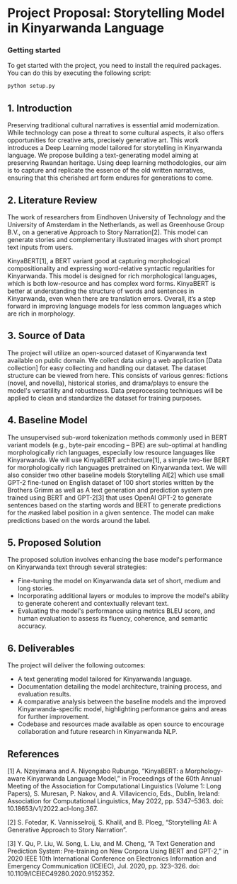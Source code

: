# Project Proposal: Storytelling Model in Kinyarwanda Language

### Getting started

To get started with the project, you need to install the required packages. You can do this by executing the following script:

```bash
python setup.py
```

## 1. Introduction

Preserving traditional cultural narratives is essential amid modernization. While technology can pose a threat to some cultural aspects, it also offers opportunities for creative arts, precisely generative art. This work introduces a Deep Learning model tailored for storytelling in Kinyarwanda language. We propose building a text-generating model aiming at preserving Rwandan heritage. Using deep learning methodologies, our aim is to capture and replicate the essence of the old written narratives, ensuring that this cherished art form endures for generations to come.

## 2. Literature Review

The work of researchers from Eindhoven University of Technology and the University of Amsterdam in the Netherlands, as well as Greenhouse Group B.V., on a generative Approach to Story Narration[2]. This model can generate stories and complementary illustrated images with short prompt text inputs from users.

KinyaBERT[1], a BERT variant good at capturing morphological compositionality and expressing word-relative syntactic regularities for Kinyarwanda. This model is designed for rich morphological languages, which is both low-resource and has complex word forms. KinyaBERT is better at understanding the structure of words and sentences in Kinyarwanda, even when there are translation errors. Overall, it’s a step forward in improving language models for less common languages which are rich in morphology.

## 3. Source of Data

The project will utilize an open-sourced dataset of Kinyarwanda text available on public domain. We collect data using a web application [Data collection] for easy collecting and handling our dataset. The dataset structure can be viewed from here. This consists of various genres: fictions (novel, and novella), historical stories, and drama/plays to ensure the model's versatility and robustness. Data preprocessing techniques will be applied to clean and standardize the dataset for training purposes.

## 4. Baseline Model

The unsupervised sub-word tokenization methods commonly used in BERT variant models (e.g., byte-pair encoding – BPE) are sub-optimal at handling morphologically rich languages, especially low resource languages like Kinyarwanda. We will use KinyaBERT architecture[1], a simple two-tier BERT for morphologically rich languages pretrained on Kinyarwanda text. We will also consider two other baseline models Storytelling AI[2] which use small GPT-2 fine-tuned on English dataset of 100 short stories written by the Brothers Grimm as well as A text generation and prediction system pre trained using BERT and GPT-2[3] that uses OpenAI GPT-2 to generate sentences based on the starting words and BERT to generate predictions for the 𝑚𝑎𝑠𝑘ed label position in a given sentence. The model can make predictions based on the words around the label.

## 5. Proposed Solution

The proposed solution involves enhancing the base model's performance on Kinyarwanda text through several strategies:

- Fine-tuning the model on Kinyarwanda data set of short, medium and long stories.
- Incorporating additional layers or modules to improve the model's ability to generate coherent and contextually relevant text.
- Evaluating the model's performance using metrics BLEU score, and human evaluation to assess its fluency, coherence, and semantic accuracy.

## 6. Deliverables

The project will deliver the following outcomes:

- A text generating model tailored for Kinyarwanda language.
- Documentation detailing the model architecture, training process, and evaluation results.
- A comparative analysis between the baseline models and the improved Kinyarwanda-specific model, highlighting performance gains and areas for further improvement.
- Codebase and resources made available as open source to encourage collaboration and future research in Kinyarwanda NLP.

## References

[1] A. Nzeyimana and A. Niyongabo Rubungo, “KinyaBERT: a Morphology-aware Kinyarwanda Language Model,” in Proceedings of the 60th Annual Meeting of the Association for Computational Linguistics (Volume 1: Long Papers), S. Muresan, P. Nakov, and A. Villavicencio, Eds., Dublin, Ireland: Association for Computational Linguistics, May 2022, pp. 5347–5363. doi: 10.18653/v1/2022.acl-long.367.

[2] S. Fotedar, K. Vannisselroij, S. Khalil, and B. Ploeg, “Storytelling AI: A Generative Approach to Story Narration”.

[3] Y. Qu, P. Liu, W. Song, L. Liu, and M. Cheng, “A Text Generation and Prediction System: Pre-training on New Corpora Using BERT and GPT-2,” in 2020 IEEE 10th International Conference on Electronics Information and Emergency Communication (ICEIEC), Jul. 2020, pp. 323–326. doi: 10.1109/ICEIEC49280.2020.9152352.